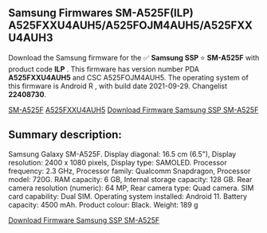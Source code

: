 <h2>Samsung Firmwares SM-A525F(ILP) A525FXXU4AUH5/A525FOJM4AUH5/A525FXXU4AUH3</h2>
Download the Samsung firmware for the ✅ <strong>Samsung SSP </strong> ⭐ <strong>SM-A525F</strong> with product code <strong>ILP</strong> . This firmware has version number PDA <strong>A525FXXU4AUH5</strong> and CSC A525FOJM4AUH5. The operating system of this firmware is Android R , with build date 2021-09-29. Changelist <strong>22408730</strong>.


[SM-A525F](https://samfirm.shop/samsung/model/SM-A525F)
[A525FXXU4AUH5](https://samfirm.shop/samsung/pda/A525FXXU4AUH5)
[Download Firmware Samsung SSP SM-A525F](https://samfirm.shop/samsung/firmware/461152)
<h2>Summary description:</h2>
<p>Samsung Galaxy SM-A525F. Display diagonal: 16.5 cm (6.5"), Display resolution: 2400 x 1080 pixels, Display type: SAMOLED. Processor frequency: 2.3 GHz, Processor family: Qualcomm Snapdragon, Processor model: 720G. RAM capacity: 6 GB, Internal storage capacity: 128 GB. Rear camera resolution (numeric): 64 MP, Rear camera type: Quad camera. SIM card capability: Dual SIM. Operating system installed: Android 11. Battery capacity: 4500 mAh. Product colour: Black. Weight: 189 g</p>


[Download Firmware Samsung SSP SM-A525F](https://samfirm.shop/samsung/firmware/461152)
